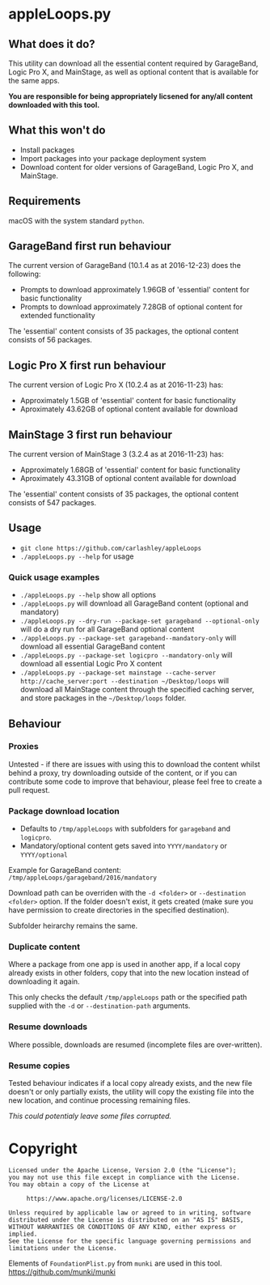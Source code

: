 # appleLoops.py

## What does it do?
This utility can download all the essential content required by GarageBand, Logic Pro X, and MainStage, as well as optional content that is available for the same apps.

**You are responsible for being appropriately licsened for any/all content downloaded with this tool.**

## What this won't do
* Install packages
* Import packages into your package deployment system
* Download content for older versions of GarageBand, Logic Pro X, and MainStage.

## Requirements
macOS with the system standard `python`.

## GarageBand first run behaviour
The current version of GarageBand (10.1.4 as at 2016-12-23) does the following:
- Prompts to download approximately 1.96GB of 'essential' content for basic functionality
- Prompts to download approximately 7.28GB of optional content for extended functionality

The 'essential' content consists of 35 packages, the optional content consists of 56 packages.

## Logic Pro X first run behaviour
The current version of Logic Pro X (10.2.4 as at 2016-11-23) has:
- Approximately 1.5GB of 'essential' content for basic functionality
- Aproximately 43.62GB of optional content available for download

## MainStage 3 first run behaviour
The current version of MainStage 3 (3.2.4 as at 2016-11-23) has:
- Approximately 1.68GB of 'essential' content for basic functionality
- Aproximately 43.31GB of optional content available for download

The 'essential' content consists of 35 packages, the optional content consists of 547 packages.

## Usage
* `git clone https://github.com/carlashley/appleLoops`
* `./appleLoops.py --help` for usage

### Quick usage examples
* `./appleLoops.py --help` show all options
* `./appleLoops.py` will download all GarageBand content (optional and mandatory)
* `./appleLoops.py --dry-run --package-set garageband --optional-only` will do a dry run for all GarageBand optional content
* `./appleLoops.py --package-set garageband--mandatory-only` will download all essential GarageBand content
* `./appleLoops.py --package-set logicpro --mandatory-only` will download all essential Logic Pro X content
* `./appleLoops.py --package-set mainstage --cache-server http://cache_server:port --destination ~/Desktop/loops` will download all MainStage content through the specified caching server, and store packages in the `~/Desktop/loops` folder.

## Behaviour

### Proxies
Untested - if there are issues with using this to download the content whilst behind a proxy, try downloading outside of the content, or if you can contribute some code to improve that behaviour, please feel free to create a pull request.

### Package download location
* Defaults to `/tmp/appleLoops` with subfolders for `garageband` and `logicpro`.
* Mandatory/optional content gets saved into `YYYY/mandatory` or `YYYY/optional`

Example for GarageBand content:
`/tmp/appleLoops/garageband/2016/mandatory`

Download path can be overriden with the `-d <folder>` or `--destination <folder>` option. If the folder doesn't exist, it gets created (make sure you have permission to create directories in the specified destination).

Subfolder heirarchy remains the same.

### Duplicate content
Where a package from one app is used in another app, if a local copy already exists in other folders, copy that into the new location instead of downloading it again.

This only checks the default `/tmp/appleLoops` path or the specified path supplied with the `-d` or `--destination-path` arguments.

### Resume downloads
Where possible, downloads are resumed (incomplete files are over-written).

### Resume copies
Tested behaviour indicates if a local copy already exists, and the new file doesn't or only partially exists, the utility will copy the existing file into the new location, and continue processing remaining files.

_This could potentialy leave some files corrupted._

# Copyright
```
Licensed under the Apache License, Version 2.0 (the "License");
you may not use this file except in compliance with the License.
You may obtain a copy of the License at

     https://www.apache.org/licenses/LICENSE-2.0

Unless required by applicable law or agreed to in writing, software
distributed under the License is distributed on an "AS IS" BASIS,
WITHOUT WARRANTIES OR CONDITIONS OF ANY KIND, either express or implied.
See the License for the specific language governing permissions and
limitations under the License.
```

Elements of `FoundationPlist.py` from `munki` are used in this tool.
https://github.com/munki/munki

